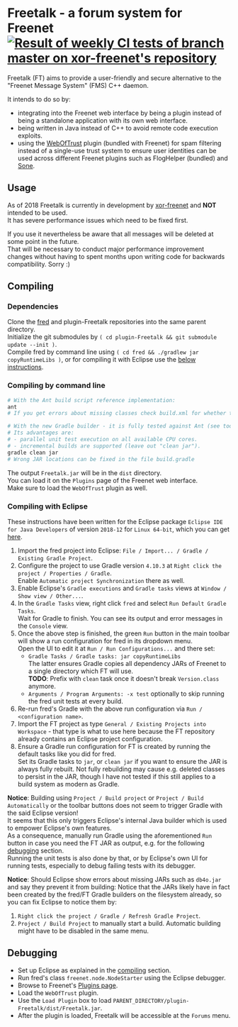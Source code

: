 # Freetalk - a forum system for Freenet [![Result of weekly CI tests of branch master on xor-freenet's repository](https://github.com/xor-freenet/plugin-Freetalk/actions/workflows/cron-weekly.yml/badge.svg "Result of weekly CI tests of branch master on xor-freenet's repository")](https://github.com/xor-freenet/plugin-Freetalk/actions/workflows/cron-weekly.yml)

Freetalk (FT) aims to provide a user-friendly and secure alternative to the "Freenet Message System"
(FMS) C++ daemon.

It intends to do so by:
* integrating into the Freenet web interface by being a plugin instead of being a standalone
  application with its own web interface.
* being written in Java instead of C++ to avoid remote code execution exploits.
* using the [WebOfTrust](https://github.com/freenet/plugin-WebOfTrust) plugin (bundled with Freenet)
  for spam filtering instead of a single-use trust system to ensure user identities can be
  used across different Freenet plugins such as FlogHelper (bundled) and
  [Sone](https://github.com/Bombe/Sone).

## Usage

As of 2018 Freetalk is currently in development by [xor-freenet](https://github.com/xor-freenet) and
**NOT** intended to be used.  
It has severe performance issues which need to be fixed first.

If you use it nevertheless be aware that all messages will be deleted at some point in the future.  
That will be necessary to conduct major performance improvement changes without having to spent
months upon writing code for backwards compatibility. Sorry :)

## Compiling

### Dependencies

Clone the [fred](https://github.com/freenet/fred) and plugin-Freetalk repositories into the same
parent directory.  
Initialize the git submodules by `( cd plugin-Freetalk && git submodule update --init )`.  
Compile fred by command line using `( cd fred && ./gradlew jar copyRuntimeLibs )`, or for
compiling it with Eclipse use the [below instructions](#compiling-with-eclipse).

### Compiling by command line

```bash
# With the Ant build script reference implementation:
ant
# If you get errors about missing classes check build.xml for whether the JAR locations are correct.

# With the new Gradle builder - it is fully tested against Ant (see tools/) but lacks some features.
# Its advantages are:
# - parallel unit test execution on all available CPU cores.
# - incremental builds are supported (leave out "clean jar").
gradle clean jar
# Wrong JAR locations can be fixed in the file build.gradle
```

The output `Freetalk.jar` will be in the `dist` directory.  
You can load it on the `Plugins` page of the Freenet web interface.  
Make sure to load the `WebOfTrust` plugin as well.

### Compiling with Eclipse

These instructions have been written for the Eclipse package `Eclipse IDE for Java Developers` of
version `2018-12` for `Linux 64-bit`, which you can get
[here](https://www.eclipse.org/downloads/packages/release/2018-12/r).

1. Import the fred project into Eclipse: `File / Import... / Gradle / Existing Gradle Project`.
2. Configure the project to use Gradle version `4.10.3` at
   `Right click the project / Properties / Gradle`.  
   Enable `Automatic project Synchronization` there as well.
3. Enable Eclipse's `Gradle executions` and `Gradle tasks` views at `Window / Show view / Other...`.
4. In the `Gradle Tasks` view, right click `fred` and select `Run Default Gradle Tasks`.  
   Wait for Gradle to finish. You can see its output and error messages in the `Console` view.
5. Once the above step is finished, the green `Run` button in the main toolbar will show a run
   configuration for fred in its dropdown menu.  
   Open the UI to edit it at `Run / Run Configurations...` and there set:  
   * `Gradle Tasks / Gradle tasks: jar copyRuntimeLibs`  
      The latter ensures Gradle copies all dependency JARs of Freenet to a single directory which
      FT will use.  
     **TODO**: Prefix with `clean` task once it doesn't break `Version.class` anymore.
   * `Arguments / Program Arguments: -x test` optionally to skip running the fred unit tests at
      every build.
6. Re-run fred's Gradle with the above run configuration via `Run / <configuration name>`.
7. Import the FT project as type `General / Existing Projects into Workspace` - that type is what
   to use here because the FT repository already contains an Eclipse project configuration.
8. Ensure a Gradle run configuration for FT is created by running the default tasks like you did
   for fred.  
   Set its Gradle tasks to `jar`, or `clean jar` if you want to ensure the JAR is always fully
   rebuilt. Not fully rebuilding may cause e.g. deleted classes to persist in the JAR, though
   I have not tested if this still applies to a build system as modern as Gradle.

**Notice**: Building using `Project / Build project` or `Project / Build Automatically` or the
toolbar buttons does not seem to trigger Gradle with the said Eclipse version!  
It seems that this only triggers Eclipse's internal Java builder which is used to empower Eclipse's
own features.  
As a consequence, manually run Gradle using the aforementioned `Run` button in case you need the
FT JAR as output, e.g. for the following [debugging](#debugging) section.  
Running the unit tests is also done by that, or by Eclipse's own UI for running tests, especially to
debug failing tests with its debugger.

**Notice**: Should Eclipse show errors about missing JARs such as `db4o.jar` and say they prevent it
from building: Notice that the JARs likely have in fact been created by the fred/FT Gradle
builders on the filesystem already, so you can fix Eclipse to notice them by:
1. `Right click the project / Gradle / Refresh Gradle Project`.
2. `Project / Build Project` to manually start a build. Automatic building might have to be disabled
   in the same menu.

## Debugging

* Set up Eclipse as explained in the [compiling](#compiling) section.
* Run fred's class `freenet.node.NodeStarter` using the Eclipse debugger.
* Browse to Freenet's [Plugins page](http://127.0.0.1:8888/plugins/).
* Load the `WebOfTrust` plugin.
* Use the `Load Plugin` box to load `PARENT_DIRECTORY/plugin-Freetalk/dist/Freetalk.jar`.
* After the plugin is loaded, Freetalk will be accessible at the `Forums` menu.
